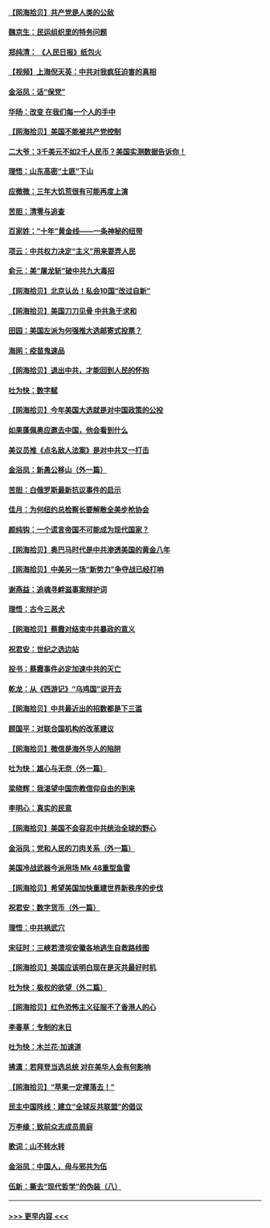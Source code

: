 #### [【网海拾贝】共产党是人类的公敌](../pages/nsc993/n12363182.md?t=08290151) 
#### [魏京生：民运组织里的特务问题](../pages/nsc993/n12363010.md?t=08290151) 
#### [郑纯清： 《人民日报》纸包火](../pages/nsc993/n12362706.md?t=08290151) 
#### [【视频】上海倪天英：中共对我疯狂迫害的真相](../pages/nsc993/n12356341.md?t=08290151) 
#### [金浴凤：话“保党”](../pages/nsc993/n12361867.md?t=08290151) 
#### [华旸：改变 在我们每一个人的手中](../pages/nsc993/n12361774.md?t=08290151) 
#### [【网海拾贝】美国不能被共产党控制](../pages/nsc993/n12360271.md?t=08290151) 
#### [二大爷：3千美元不如2千人民币？美国实测数据告诉你！](../pages/nsc993/n12358563.md?t=08290151) 
#### [理悟：山东高密“土匪”下山](../pages/nsc993/n12358535.md?t=08290151) 
#### [应微微：三年大饥荒很有可能再度上演](../pages/nsc993/n12358523.md?t=08290151) 
#### [苦胆：清零与追查](../pages/nsc993/n12358501.md?t=08290151) 
#### [百家姓：“十年”黄金线——一条神秘的纽带](../pages/nsc993/n12358319.md?t=08290151) 
#### [项云：中共权力决定“主义”用来耍弄人民](../pages/nsc993/n12358172.md?t=08290151) 
#### [俞元：美“屠龙斩”破中共九大毒招](../pages/nsc993/n12357822.md?t=08290151) 
#### [【网海拾贝】北京认怂！私会10国“改过自新”](../pages/nsc993/n12357784.md?t=08290151) 
#### [【网海拾贝】美国刀刀见骨 中共急于求和](../pages/nsc993/n12355511.md?t=08290151) 
#### [田园：美国左派为何强推大选邮寄式投票？](../pages/nsc993/n12352963.md?t=08290151) 
#### [海网：疫苗鬼速品](../pages/nsc993/n12354438.md?t=08290151) 
#### [【网海拾贝】退出中共，才能回到人民的怀抱](../pages/nsc993/n12352634.md?t=08290151) 
#### [吐为快：数字赋](../pages/nsc993/n12352317.md?t=08290151) 
#### [【网海拾贝】今年美国大选就是对中国政策的公投](../pages/nsc993/n12350973.md?t=08290151) 
#### [如果蓬佩奥应邀去中国，他会看到什么](../pages/nsc993/n12350945.md?t=08290151) 
#### [美议员推《点名敌人法案》是对中共又一打击](../pages/nsc993/n12350765.md?t=08290151) 
#### [金浴凤：新愚公移山（外一篇）](../pages/nsc993/n12350253.md?t=08290151) 
#### [苦胆：白俄罗斯最新抗议事件的启示](../pages/nsc993/n12349989.md?t=08290151) 
#### [佳月：为何纽约总检察长要解散全美步枪协会](../pages/nsc993/n12349939.md?t=08290151) 
#### [颜纯钩：一个谎言帝国不可能成为现代国家？](../pages/nsc993/n12349898.md?t=08290151) 
#### [【网海拾贝】奥巴马时代是中共渗透美国的黄金八年](../pages/nsc993/n12349284.md?t=08290151) 
#### [【网海拾贝】中美另一场“新势力”争夺战已经打响](../pages/nsc993/n12346998.md?t=08290151) 
#### [谢燕益：追魂寻衅滋事案辩护词](../pages/nsc993/n12346892.md?t=08290151) 
#### [理悟：古今三恶犬](../pages/nsc993/n12345190.md?t=08290151) 
#### [【网海拾贝】蔡霞对结束中共暴政的意义](../pages/nsc993/n12344263.md?t=08290151) 
#### [祝君安：世纪之选边站](../pages/nsc993/n12342382.md?t=08290151) 
#### [投书：蔡霞事件必定加速中共的灭亡](../pages/nsc993/n12341881.md?t=08290151) 
#### [乾龙：从《西游记》“乌鸡国”说开去](../pages/nsc993/n12341690.md?t=08290151) 
#### [【网海拾贝】中共最近出的招数都是下三滥](../pages/nsc993/n12341593.md?t=08290151) 
#### [顾国平：对联合国机构的改革建议](../pages/nsc993/n12339928.md?t=08290151) 
#### [【网海拾贝】微信是海外华人的陷阱](../pages/nsc993/n12338868.md?t=08290151) 
#### [吐为快：雄心与无奈（外一篇）](../pages/nsc993/n12338132.md?t=08290151) 
#### [梁晓辉：我渴望中国宗教信仰自由的到来](../pages/nsc993/n12336657.md?t=08290151) 
#### [李明心：真实的民意](../pages/nsc993/n12336089.md?t=08290151) 
#### [【网海拾贝】美国不会容忍中共统治全球的野心](../pages/nsc993/n12336063.md?t=08290151) 
#### [金浴凤：党和人民的刀肉关系（外一篇）](../pages/nsc993/n12335834.md?t=08290151) 
#### [美国冷战武器今派用场 Mk 48重型鱼雷](../pages/nsc993/n12335354.md?t=08290151) 
#### [【网海拾贝】希望美国加快重建世界新秩序的步伐](../pages/nsc993/n12334224.md?t=08290151) 
#### [祝君安：数字货币（外一篇）](../pages/nsc993/n12334186.md?t=08290151) 
#### [理悟：中共祸武穴](../pages/nsc993/n12333962.md?t=08290151) 
#### [宋征时：三峡若溃坝安徽各地逃生自救路线图](../pages/nsc993/n12332450.md?t=08290151) 
#### [【网海拾贝】美国应该明白现在是灭共最好时机](../pages/nsc993/n12332313.md?t=08290151) 
#### [吐为快：极权的欲望（外二篇）](../pages/nsc993/n12332089.md?t=08290151) 
#### [【网海拾贝】红色恐怖主义征服不了香港人的心](../pages/nsc993/n12329296.md?t=08290151) 
#### [李春草：专制的末日](../pages/nsc993/n12329079.md?t=08290151) 
#### [吐为快：木兰花‧加速道](../pages/nsc993/n12327366.md?t=08290151) 
#### [拂潇：若拜登当选总统 对在美华人会有何影响](../pages/nsc993/n12295996.md?t=08290151) 
#### [【网海拾贝】“苹果一定撑落去！”](../pages/nsc993/n12326784.md?t=08290151) 
#### [民主中国阵线：建立“全球反共联盟”的倡议](../pages/nsc993/n12324177.md?t=08290151) 
#### [万李缘：致前众志成员周庭](../pages/nsc993/n12324635.md?t=08290151) 
#### [歌词：山不转水转](../pages/nsc993/n12324599.md?t=08290151) 
#### [金浴凤：中国人，毋与邪共为伍](../pages/nsc993/n12324257.md?t=08290151) 
#### [伍新：撕去“现代哲学”的伪装（八）](../pages/nsc993/n12324188.md?t=08290151) 

----
#### [ >>> 更早内容 <<< ](../indexes/nsc993-earlier.md)
